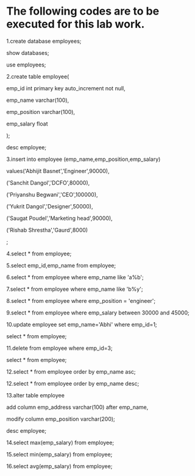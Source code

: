 # The following codes are to be executed for this lab work.

1.create database employees;

  show databases;
  
  use employees;
  
2.create table employee(

  emp_id int primary key auto_increment not null,
  
  emp_name varchar(100),
  
  emp_position varchar(100),
  
  emp_salary float
  
  );	
  
  desc employee;
  
3.insert into employee (emp_name,emp_position,emp_salary)

  values('Abhijit Basnet','Engineer',90000),
  
  ('Sanchit Dangol','DCFO',80000),
  
  ('Priyanshu Begwani','CEO',100000),
  
  ('Yukrit Dangol','Designer',50000),
  
  ('Saugat Poudel','Marketing head',90000),
  
  ('Rishab Shrestha','Gaurd',8000)
  
  ;
  
4.select * from employee;

5.select emp_id,emp_name from employee;

6.select * from employee where emp_name like 'a%b';

7.select * from employee where emp_name like 'b%y';

8.select * from employee where emp_position = 'engineer';

9.select * from employee where emp_salary between 30000 and 45000;

10.update employee set emp_name='Abhi' where emp_id=1;

   select * from employee;
   
11.delete from employee where emp_id=3;

   select * from employee; 
   
12.select * from employee order by emp_name asc;

12.select * from employee order by emp_name desc;

13.alter table employee

   add column emp_address varchar(100) after emp_name,
   
   modify column emp_position varchar(200);
   
   desc employee;
   
14.select max(emp_salary) from employee;

15.select min(emp_salary) from employee;

16.select avg(emp_salary) from employee;

